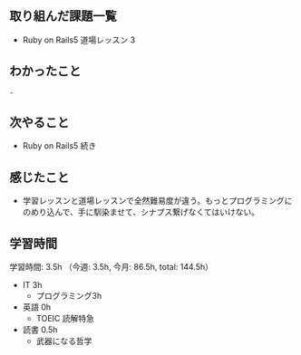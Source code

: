 ## 取り組んだ課題一覧
- Ruby on Rails5 道場レッスン 3
## わかったこと
    - 
## 次やること
- Ruby on Rails5 続き
## 感じたこと
- 学習レッスンと道場レッスンで全然難易度が違う。もっとプログラミングにのめり込んで、手に馴染ませて、シナプス繋げなくてはいけない。
## 学習時間
学習時間: 3.5h （今週: 3.5h, 今月: 86.5h, total: 144.5h）
- IT 3h
  - プログラミング3h
- 英語 0h
  - TOEIC 読解特急
- 読書 0.5h
  - 武器になる哲学
